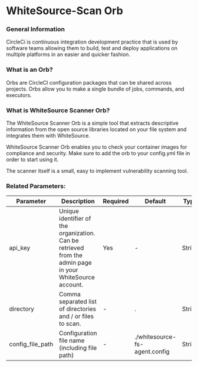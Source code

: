WhiteSource-Scan Orb
==============================

### General Information
CircleCi is continuous integration development practice that is used by software teams allowing them to build, test and deploy applications on multiple platforms in an easier and quicker fashion.


### What is an Orb?

Orbs are CircleCI configuration packages that can be shared across projects. Orbs allow you to make a single bundle of jobs, commands, and executors.

### What is WhiteSource Scanner Orb?

The WhiteSource Scanner Orb is a simple tool that extracts descriptive information from the open source libraries located on your file system and integrates them with WhiteSource.

WhiteSource Scanner Orb enables you to check your container images for compliance and security. Make sure to add the orb to your config.yml file in order to start using it.

The scanner itself is a small, easy to implement vulnerability scanning tool.

### Related Parameters:

| Parameter  | Description | Required | Default | Type |
| -----------| -------------------------------------------------------------------------------------------------------- | ------------- | ------------- | ------------- |
| api_key  |  Unique identifier of the organization. Can be retrieved from the admin page in your WhiteSource account. | Yes | - | String |
| directory  |  Comma separated list of directories and / or files to scan. | - | . | String |
| config_file_path  |  Configuration file name (including file path) | - | ./whitesource-fs-agent.config | String |
